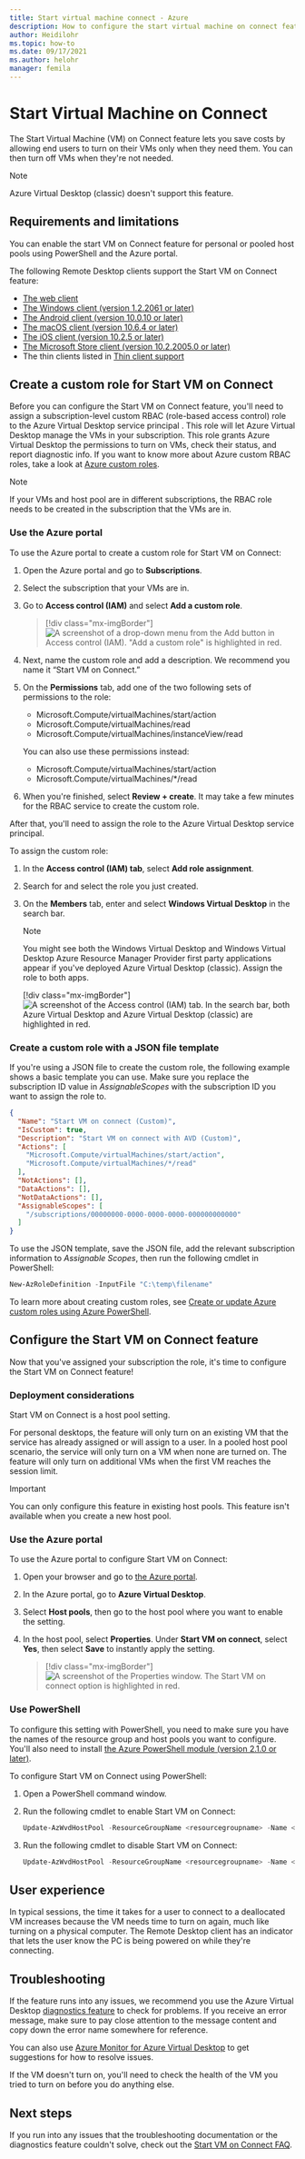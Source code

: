```yaml
---
title: Start virtual machine connect - Azure
description: How to configure the start virtual machine on connect feature.
author: Heidilohr
ms.topic: how-to
ms.date: 09/17/2021
ms.author: helohr
manager: femila
---
```

# Start Virtual Machine on Connect

The Start Virtual Machine (VM) on Connect feature lets you save costs by allowing end users to turn on their VMs only when they need them. You can then turn off VMs when they're not needed.

>[!NOTE]
>Azure Virtual Desktop (classic) doesn't support this feature.

## Requirements and limitations

You can enable the start VM on Connect feature for personal or pooled host pools using PowerShell and the Azure portal.

The following Remote Desktop clients support the Start VM on Connect feature:

- [The web client](./user-documentation/connect-web.md?toc=/azure/virtual-desktop/toc.json&bc=/azure/virtual-desktop/breadcrumb/toc.json)
- [The Windows client (version 1.2.2061 or later)](./user-documentation/connect-windows-7-10.md?toc=/azure/virtual-desktop/toc.json&bc=/azure/virtual-desktop/breadcrumb/toc.json)
- [The Android client (version 10.0.10 or later)](./user-documentation/connect-android.md?toc=/azure/virtual-desktop/toc.json&bc=/azure/virtual-desktop/breadcrumb/toc.json)
- [The macOS client (version 10.6.4 or later)](./user-documentation/connect-macos.md?toc=/azure/virtual-desktop/toc.json&bc=/azure/virtual-desktop/breadcrumb/toc.json)
- [The iOS client (version 10.2.5 or later)](./user-documentation/connect-ios.md?toc=/azure/virtual-desktop/toc.json&bc=/azure/virtual-desktop/breadcrumb/toc.json)
- [The Microsoft Store client (version 10.2.2005.0 or later)](./user-documentation/connect-microsoft-store.md?toc=/azure/virtual-desktop/toc.json&bc=/azure/virtual-desktop/breadcrumb/toc.json)
- The thin clients listed in [Thin client support](./user-documentation/linux-overview.md?toc=/azure/virtual-desktop/toc.json&bc=/azure/virtual-desktop/breadcrumb/toc.json)

## Create a custom role for Start VM on Connect

Before you can configure the Start VM on Connect feature, you'll need to assign a subscription-level custom RBAC (role-based access control) role to the Azure Virtual Desktop service principal . This role will let Azure Virtual Desktop manage the VMs in your subscription. This role grants Azure Virtual Desktop the permissions to turn on VMs, check their status, and report diagnostic info. If you want to know more about Azure custom RBAC roles, take a look at [Azure custom roles](../role-based-access-control/custom-roles.md).

>[!NOTE]
>If your VMs and host pool are in different subscriptions, the RBAC role needs to be created in the subscription that the VMs are in.

### Use the Azure portal

To use the Azure portal to create a custom role for Start VM on Connect:

1. Open the Azure portal and go to **Subscriptions**.

2. Select the subscription that your VMs are in.
 
3. Go to **Access control (IAM)** and select **Add a custom role**.

    > [!div class="mx-imgBorder"]
    > ![A screenshot of a drop-down menu from the Add button in Access control (IAM). "Add a custom role" is highlighted in red.](media/add-custom-role.png)

4. Next, name the custom role and add a description. We recommend you name it “Start VM on Connect.”

5. On the **Permissions** tab, add one of the two following sets of permissions to the role: 
 
   - Microsoft.Compute/virtualMachines/start/action
   - Microsoft.Compute/virtualMachines/read 
   - Microsoft.Compute/virtualMachines/instanceView/read 

   You can also use these permissions instead:

   - Microsoft.Compute/virtualMachines/start/action
   - Microsoft.Compute/virtualMachines/*/read 

6. When you're finished, select **Review + create**. It may take a few minutes for the RBAC service to create the custom role.

After that, you'll need to assign the role to the Azure Virtual Desktop service principal.

To assign the custom role:

1. In the **Access control (IAM) tab**, select **Add role assignment**.

2. Search for and select the role you just created.

3. On the **Members** tab, enter and select **Windows Virtual Desktop** in the search bar.

      >[!NOTE]
      >You might see both the Windows Virtual Desktop and Windows Virtual Desktop Azure Resource Manager Provider first party applications appear if you've deployed Azure Virtual Desktop (classic). Assign the role to both apps.
      >
      > [!div class="mx-imgBorder"]
      > ![A screenshot of the Access control (IAM) tab. In the search bar, both Azure Virtual Desktop and Azure Virtual Desktop (classic) are highlighted in red.](media/add-role-assignment.png)

### Create a custom role with a JSON file template

If you're using a JSON file to create the custom role, the following example shows a basic template you can use. Make sure you replace the subscription ID value in *AssignableScopes* with the subscription ID you want to assign the role to.

```json
{
  "Name": "Start VM on connect (Custom)",
  "IsCustom": true,
  "Description": "Start VM on connect with AVD (Custom)",
  "Actions": [
    "Microsoft.Compute/virtualMachines/start/action",
    "Microsoft.Compute/virtualMachines/*/read"
  ],
  "NotActions": [],
  "DataActions": [],
  "NotDataActions": [],
  "AssignableScopes": [
    "/subscriptions/00000000-0000-0000-0000-000000000000"
  ]
}
```

To use the JSON template, save the JSON file, add the relevant subscription information to *Assignable Scopes*, then run the following cmdlet in PowerShell:

```powershell
New-AzRoleDefinition -InputFile "C:\temp\filename"
```

To learn more about creating custom roles, see [Create or update Azure custom roles using Azure PowerShell](../role-based-access-control/custom-roles-powershell.md#create-a-custom-role-with-json-template).

## Configure the Start VM on Connect feature

Now that you've assigned your subscription the role, it's time to configure the Start VM on Connect feature!

### Deployment considerations 

Start VM on Connect is a host pool setting.

For personal desktops, the feature will only turn on an existing VM that the service has already assigned or will assign to a user. In a pooled host pool scenario, the service will only turn on a VM when none are turned on. The feature will only turn on additional VMs when the first VM reaches the session limit.

>[!IMPORTANT]
> You can only configure this feature in existing host pools. This feature isn't available when you create a new host pool.

### Use the Azure portal

To use the Azure portal to configure Start VM on Connect:

1. Open your browser and go to [the Azure portal](https://portal.azure.com).

2. In the Azure portal, go to **Azure Virtual Desktop**.

3. Select **Host pools**, then go to the host pool where you want to enable the setting.

4. In the host pool, select **Properties**. Under **Start VM on connect**, select **Yes**, then select **Save** to instantly apply the setting.

    > [!div class="mx-imgBorder"]
    > ![A screenshot of the Properties window. The Start VM on connect option is highlighted in red.](media/properties-start-vm-on-connect.png)

### Use PowerShell

To configure this setting with PowerShell, you need to make sure you have the names of the resource group and host pools you want to configure. You'll also need to install [the Azure PowerShell module (version 2.1.0 or later)](https://www.powershellgallery.com/packages/Az.DesktopVirtualization/2.1.0).

To configure Start VM on Connect using PowerShell:

1. Open a PowerShell command window.

2. Run the following cmdlet to enable Start VM on Connect:

    ```powershell
    Update-AzWvdHostPool -ResourceGroupName <resourcegroupname> -Name <hostpoolname> -StartVMOnConnect:$true
    ```

3. Run the following cmdlet to disable Start VM on Connect:

    ```powershell
    Update-AzWvdHostPool -ResourceGroupName <resourcegroupname> -Name <hostpoolname> -StartVMOnConnect:$false
    ```

## User experience

In typical sessions, the time it takes for a user to connect to a deallocated VM increases because the VM needs time to turn on again, much like turning on a physical computer. The Remote Desktop client has an indicator that lets the user know the PC is being powered on while they're connecting.

## Troubleshooting

If the feature runs into any issues, we recommend you use the Azure Virtual Desktop [diagnostics feature](diagnostics-log-analytics.md) to check for problems. If you receive an error message, make sure to pay close attention to the message content and copy down the error name somewhere for reference.

You can also use [Azure Monitor for Azure Virtual Desktop](azure-monitor.md) to get suggestions for how to resolve issues.

If the VM doesn't turn on, you'll need to check the health of the VM you tried to turn on before you do anything else.

## Next steps

If you run into any issues that the troubleshooting documentation or the diagnostics feature couldn't solve, check out the [Start VM on Connect FAQ](start-virtual-machine-connect-faq.md).
